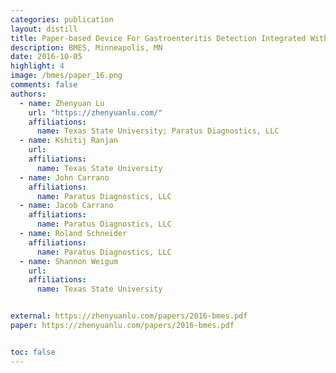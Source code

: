 ```yaml
---
categories: publication
layout: distill
title: Paper-based Device For Gastroenteritis Detection Integrated With Sample Preparation Cartridge
description: BMES, Minneapolis, MN
date: 2016-10-05
highlight: 4
image: /bmes/paper_16.png
comments: false
authors:
  - name: Zhenyuan Lu
    url: "https://zhenyuanlu.com/"
    affiliations:
      name: Texas State University; Paratus Diagnostics, LLC
  - name: Kshitij Ranjan
    url:
    affiliations:
      name: Texas State University
  - name: John Carrano
    affiliations:
      name: Paratus Diagnostics, LLC
  - name: Jacob Carrano
    affiliations:
      name: Paratus Diagnostics, LLC
  - name: Roland Schneider
    affiliations:
      name: Paratus Diagnostics, LLC
  - name: Shannon Weigum
    url:
    affiliations:
      name: Texas State University


external: https://zhenyuanlu.com/papers/2016-bmes.pdf
paper: https://zhenyuanlu.com/papers/2016-bmes.pdf


toc: false
---
```

